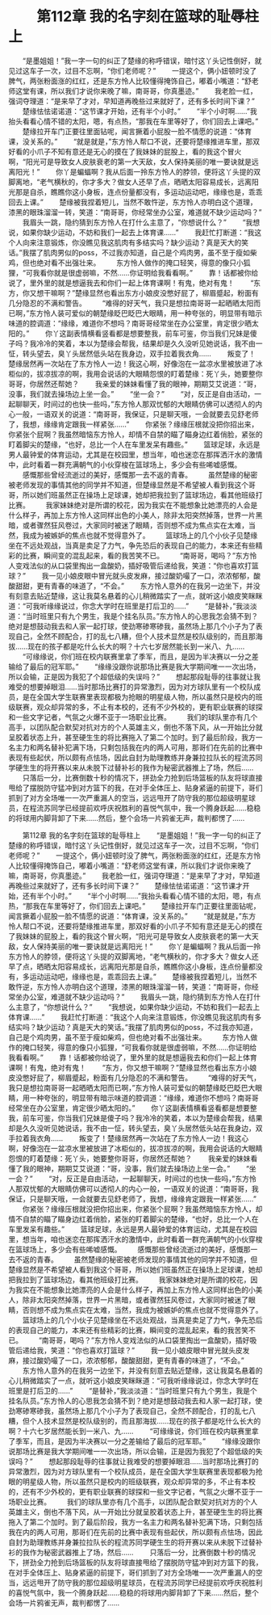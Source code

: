 # 　　第112章 我的名字刻在篮球的耻辱柱上
　　“是墨姐姐！”我一字一句的纠正了楚缘的称呼错误，暗忖这丫头记性倒好，就见过这车子一次，过目不忘啊，“你们老师呢？”
　　一提这个，俩小妞顿时没了脾气，两张粉面涨的红红，还是东方怜人比较懂得掩饰自己，嘟着小嘴道：“舒老师这堂有课，所以我们才说你来晚了嘛，南哥哥，你真墨迹。”
　　我老脸一红，强词夺理道：“是来早了才对，早知道再晚些过来就好了，还有多长时间下课？”
　　楚缘怯怯诺诺道：“这节课才开始，还有半个小时。”
　　“半个小时啊……”我抬头看看心情不错的太阳，嗯，有点热，“那我在车里等好了，你们回去上课吧。”
　　楚缘拉开车门正要往里面钻呢，闻言撅着小屁股一脸不情愿的说道：“体育课，没关系的。”
　　“就是就是，”东方怜人帮口不说，还要将楚缘推进车里，那双好看的小爪子不知有意还是无心的摸在了我妹妹的屁股上，看的我这个冒火啊，“阳光可是导致女人皮肤衰老的第一大天敌，女人保持美丽的唯一要诀就是远离阳光！”
　　你丫是蝙蝠啊？我从后面一拎东方怜人的脖领，便将这丫头提的双脚离地，“老气横秋的，你才多大？做女人还早了点，晒晒太阳容易成长，远离阳光那是自杀，瞧瞧你这小身板，连点份量都没有，多运动运动吧，缘缘也是，乖乖回去上课。”
　　楚缘被我捏着短儿，当然不敢忤逆，东方怜人亦明白这个道理，漆黑的眼珠溜溜一转，笑道：“南哥哥，你经常坐办公室，难道就不缺少运动吗？”
　　我眉头一跳，隐约猜到东方怜人在打什么主意了，“你想说什么？”
　　“我想说，如果你缺少运动，不妨和我们一起去上体育课……”
　　我赶忙打断道：“我这个人向来注意锻炼，你没瞧见我这肌肉有多结实吗？缺少运动？真是天大的笑话。”我摆了肌肉男似的poss，不过我亦知道，自己是个鸡肉男，虽不至于瘦如柴鸡，但也绝对看不出强壮来。
　　东方怜人做作的掩口轻笑，得意的像只小狐狸，“可我看你就是很虚弱嘛，不然……你证明给我看看啊。”
　　靠！话都被你给说了，里外里的就是想逼我去和你们一起上体育课啊！有鬼，绝对有鬼！
　　“东方，你又想干嘛啊？”楚缘显然也看出东方小娘皮没憋好屁了，柳眉蹙起，粉面有几分隐忍的不满和警告。
　　“难得的好天气，我只是想拉南哥哥一起晒晒太阳而已啊，”东方怜人装可爱似的朝楚缘眨巴眨巴大眼睛，用一种夸张的，明显带有暗示味道的腔调道：“缘缘，难道你不想吗？南哥哥经常坐在办公室里，肯定很少晒太阳的。”
　　你丫这副表情横看竖看都是想要整我，前车可鉴，你当我们兄妹是傻子吗？我冷冷的笑着，本以为楚缘会帮我，结果却是久久没听见她说话，我不由一怔，转头望去，臭丫头居然低头站在我身边，双手拉着我衣角……
　　叛变了！楚缘居然再一次站在了东方怜人一边！我这心啊，好像泡在一盆凉水里被放进了冰柜似的，拔凉拔凉的啊，我用会说话的大眼睛怨恨的盯着楚缘：死丫头，她要整你哥哥，你居然还帮她？
　　我亲爱的妹妹看懂了我的眼神，期期艾艾说道：“哥，没事，我们就去操场边上坐一会。”
　　“坐一会？”
　　“对，反正是自由活动，一起聊聊天，时间过的也快一些吗，”东方怜人那双忧郁的大眼睛仿佛可以透彻人的内心一般，一语双关的说道：“南哥哥，我保证，只是聊天哦，一会就要去见舒老师了，我想，缘缘肯定跟我一样紧张……”
　　你紧张？缘缘压根就没把你招出来，你紧张个屁啊？我虽然暗恼东方怜人，却情不自禁的瞄了瞄身边红着俏脸，紧张的盯着脚尖的楚缘，“也好，总比一个人在车里发呆有趣些。”
　　篮球足球，永远是男人最钟爱的体育运动，尤其是在校园里，想当年，咱也迷恋在那挥洒汗水的激情中，此时看着一群充满朝气的小伙穿梭在篮球场上，多少会有些唏嘘感慨。
　　感慨那些曾经流逝过的美好，感慨那一去不返的青春。
　　虽然楚缘的秘密被老师发现的事情其他的同学并不知道，但楚缘显然是不希望被人看到我这个哥哥，所以她们班虽然正在操场上足球课，她却把我拉到了篮球场边，看其他班级打比赛。
　　我家妹妹绝对是所谓的校花，因为我实在不能想象比她漂亮的人会是什么样子，再加上东方怜人这同样出色的小美人，除非太阳突然掉落，世界一片黑暗，或者骤然狂风卷过，大家同时被迷了眼睛，否则想不成为焦点实在太难，当然，我成为被嫉妒的焦点也就不觉得意外了。
　　篮球场上的几个小伙子见楚缘坐在不远处观战，当真是卖足了力气，争先恐后的表现自己的能力，本来还有些精彩的比赛，瞬间变的混乱起来，看的我苦笑不已。
　　“南哥哥，喝吗？”东方怜人变戏法似的从口袋里掏出一盒酸奶，插好吸管后递给我，笑道：“你也喜欢打篮球？”
　　我一见小娘皮眼中冒光就头皮发麻，接过酸奶嘬了一口，浓浓郁郁，酸酸甜甜，更有青春的味道了，“不会。”
　　东方怜人意外的在我另一边坐下，并没有刻意去贴近楚缘，这让我莫名悬着的心儿稍微踏实了一点，就听这小娘皮笑眯眯道：“可我听缘缘说过，你念大学时在班里是打后卫的……”
　　“是替补，”我淡淡道：“当时班里只有九个男生，我是个挂名队员。”东方怜人的心思我怎会猜不到？绝对是想鼓动我去和人家一起打球，使劲寒碜寒碜我，虽然场上那几个小子为了表现自己，全然不顾配合，打的乱七八糟，但个人技术显然是校队级别的，而且那海拔……现在的孩子都是吃什么长大的啊？十六七岁居然能长到一米八、九……
　　“可缘缘说，你们班在校内联赛里拿了季军，而且，是因为半决赛以一分之差输给了最后的冠军耶。”
　　“缘缘没跟你说那场比赛是我大学期间唯一一次出场，所以会输，正是因为我犯了个超低级的失误吗？”
　　想起那段耻辱的往事就让我难受的想要掉眼泪……当时那场比赛打的异常激烈，因为对方球队里有一个校队成员，是在全国大学生联赛里表现都极为抢眼的明星级人物，所以虽然只是校内的班级联赛，观众却异常的多，不止有本校的，还有不少外校的，更有职业联赛的球探和一些文字记者，气氛之火爆不亚于一场职业比赛。
　　我们的球队里亦有几个高手，以团队配合默契对抗对方的个人英雄主义，倒也不落下风，从一开始比分就呈胶着状态上升，甚至硬生生的将比赛拖入了第二个加时。到了最后阶段，我方一名主力和两名替补犯满下场，只剩包括我在内的两人可用，那哥们在先前的比赛中表现有些起伏，所以颇有点怯场，因此自封为助理教练并身兼拉拉队长的程流苏同学硬生生的将开赛以来从未脱下过替补衫的我作为秘密武器推上了场，然后……
　　只落后一分，比赛倒数十秒的情况下，拼劲全力抢到后场篮板的队友将球直接甩给了摆脱防守猛冲到对方篮下的我，在对手全体压上、贴身紧逼的前提下，哥们抓到了对方全场唯一一次严重漏人的空当，远远甩开了防守我的那位超级明星球员，在程流苏同学已经提前欢呼庆祝胜利的喜悦气氛中，我一个腾身跃起……稳稳的将球用内脚背卸了下来……然后，整个会场一片鸦雀无声，裁判都愣了……

　　第112章 我的名字刻在篮球的耻辱柱上
　　“是墨姐姐！”我一字一句的纠正了楚缘的称呼错误，暗忖这丫头记性倒好，就见过这车子一次，过目不忘啊，“你们老师呢？”
　　一提这个，俩小妞顿时没了脾气，两张粉面涨的红红，还是东方怜人比较懂得掩饰自己，嘟着小嘴道：“舒老师这堂有课，所以我们才说你来晚了嘛，南哥哥，你真墨迹。”
　　我老脸一红，强词夺理道：“是来早了才对，早知道再晚些过来就好了，还有多长时间下课？”
　　楚缘怯怯诺诺道：“这节课才开始，还有半个小时。”
　　“半个小时啊……”我抬头看看心情不错的太阳，嗯，有点热，“那我在车里等好了，你们回去上课吧。”
　　楚缘拉开车门正要往里面钻呢，闻言撅着小屁股一脸不情愿的说道：“体育课，没关系的。”
　　“就是就是，”东方怜人帮口不说，还要将楚缘推进车里，那双好看的小爪子不知有意还是无心的摸在了我妹妹的屁股上，看的我这个冒火啊，“阳光可是导致女人皮肤衰老的第一大天敌，女人保持美丽的唯一要诀就是远离阳光！”
　　你丫是蝙蝠啊？我从后面一拎东方怜人的脖领，便将这丫头提的双脚离地，“老气横秋的，你才多大？做女人还早了点，晒晒太阳容易成长，远离阳光那是自杀，瞧瞧你这小身板，连点份量都没有，多运动运动吧，缘缘也是，乖乖回去上课。”
　　楚缘被我捏着短儿，当然不敢忤逆，东方怜人亦明白这个道理，漆黑的眼珠溜溜一转，笑道：“南哥哥，你经常坐办公室，难道就不缺少运动吗？”
　　我眉头一跳，隐约猜到东方怜人在打什么主意了，“你想说什么？”
　　“我想说，如果你缺少运动，不妨和我们一起去上体育课……”
　　我赶忙打断道：“我这个人向来注意锻炼，你没瞧见我这肌肉有多结实吗？缺少运动？真是天大的笑话。”我摆了肌肉男似的poss，不过我亦知道，自己是个鸡肉男，虽不至于瘦如柴鸡，但也绝对看不出强壮来。
　　东方怜人做作的掩口轻笑，得意的像只小狐狸，“可我看你就是很虚弱嘛，不然……你证明给我看看啊。”
　　靠！话都被你给说了，里外里的就是想逼我去和你们一起上体育课啊！有鬼，绝对有鬼！
　　“东方，你又想干嘛啊？”楚缘显然也看出东方小娘皮没憋好屁了，柳眉蹙起，粉面有几分隐忍的不满和警告。
　　“难得的好天气，我只是想拉南哥哥一起晒晒太阳而已啊，”东方怜人装可爱似的朝楚缘眨巴眨巴大眼睛，用一种夸张的，明显带有暗示味道的腔调道：“缘缘，难道你不想吗？南哥哥经常坐在办公室里，肯定很少晒太阳的。”
　　你丫这副表情横看竖看都是想要整我，前车可鉴，你当我们兄妹是傻子吗？我冷冷的笑着，本以为楚缘会帮我，结果却是久久没听见她说话，我不由一怔，转头望去，臭丫头居然低头站在我身边，双手拉着我衣角……
　　叛变了！楚缘居然再一次站在了东方怜人一边！我这心啊，好像泡在一盆凉水里被放进了冰柜似的，拔凉拔凉的啊，我用会说话的大眼睛怨恨的盯着楚缘：死丫头，她要整你哥哥，你居然还帮她？
　　我亲爱的妹妹看懂了我的眼神，期期艾艾说道：“哥，没事，我们就去操场边上坐一会。”
　　“坐一会？”
　　“对，反正是自由活动，一起聊聊天，时间过的也快一些吗，”东方怜人那双忧郁的大眼睛仿佛可以透彻人的内心一般，一语双关的说道：“南哥哥，我保证，只是聊天哦，一会就要去见舒老师了，我想，缘缘肯定跟我一样紧张……”
　　你紧张？缘缘压根就没把你招出来，你紧张个屁啊？我虽然暗恼东方怜人，却情不自禁的瞄了瞄身边红着俏脸，紧张的盯着脚尖的楚缘，“也好，总比一个人在车里发呆有趣些。”
　　篮球足球，永远是男人最钟爱的体育运动，尤其是在校园里，想当年，咱也迷恋在那挥洒汗水的激情中，此时看着一群充满朝气的小伙穿梭在篮球场上，多少会有些唏嘘感慨。
　　感慨那些曾经流逝过的美好，感慨那一去不返的青春。
　　虽然楚缘的秘密被老师发现的事情其他的同学并不知道，但楚缘显然是不希望被人看到我这个哥哥，所以她们班虽然正在操场上足球课，她却把我拉到了篮球场边，看其他班级打比赛。
　　我家妹妹绝对是所谓的校花，因为我实在不能想象比她漂亮的人会是什么样子，再加上东方怜人这同样出色的小美人，除非太阳突然掉落，世界一片黑暗，或者骤然狂风卷过，大家同时被迷了眼睛，否则想不成为焦点实在太难，当然，我成为被嫉妒的焦点也就不觉得意外了。
　　篮球场上的几个小伙子见楚缘坐在不远处观战，当真是卖足了力气，争先恐后的表现自己的能力，本来还有些精彩的比赛，瞬间变的混乱起来，看的我苦笑不已。
　　“南哥哥，喝吗？”东方怜人变戏法似的从口袋里掏出一盒酸奶，插好吸管后递给我，笑道：“你也喜欢打篮球？”
　　我一见小娘皮眼中冒光就头皮发麻，接过酸奶嘬了一口，浓浓郁郁，酸酸甜甜，更有青春的味道了，“不会。”
　　东方怜人意外的在我另一边坐下，并没有刻意去贴近楚缘，这让我莫名悬着的心儿稍微踏实了一点，就听这小娘皮笑眯眯道：“可我听缘缘说过，你念大学时在班里是打后卫的……”
　　“是替补，”我淡淡道：“当时班里只有九个男生，我是个挂名队员。”东方怜人的心思我怎会猜不到？绝对是想鼓动我去和人家一起打球，使劲寒碜寒碜我，虽然场上那几个小子为了表现自己，全然不顾配合，打的乱七八糟，但个人技术显然是校队级别的，而且那海拔……现在的孩子都是吃什么长大的啊？十六七岁居然能长到一米八、九……
　　“可缘缘说，你们班在校内联赛里拿了季军，而且，是因为半决赛以一分之差输给了最后的冠军耶。”
　　“缘缘没跟你说那场比赛是我大学期间唯一一次出场，所以会输，正是因为我犯了个超低级的失误吗？”
　　想起那段耻辱的往事就让我难受的想要掉眼泪……当时那场比赛打的异常激烈，因为对方球队里有一个校队成员，是在全国大学生联赛里表现都极为抢眼的明星级人物，所以虽然只是校内的班级联赛，观众却异常的多，不止有本校的，还有不少外校的，更有职业联赛的球探和一些文字记者，气氛之火爆不亚于一场职业比赛。
　　我们的球队里亦有几个高手，以团队配合默契对抗对方的个人英雄主义，倒也不落下风，从一开始比分就呈胶着状态上升，甚至硬生生的将比赛拖入了第二个加时。到了最后阶段，我方一名主力和两名替补犯满下场，只剩包括我在内的两人可用，那哥们在先前的比赛中表现有些起伏，所以颇有点怯场，因此自封为助理教练并身兼拉拉队长的程流苏同学硬生生的将开赛以来从未脱下过替补衫的我作为秘密武器推上了场，然后……
　　只落后一分，比赛倒数十秒的情况下，拼劲全力抢到后场篮板的队友将球直接甩给了摆脱防守猛冲到对方篮下的我，在对手全体压上、贴身紧逼的前提下，哥们抓到了对方全场唯一一次严重漏人的空当，远远甩开了防守我的那位超级明星球员，在程流苏同学已经提前欢呼庆祝胜利的喜悦气氛中，我一个腾身跃起……稳稳的将球用内脚背卸了下来……然后，整个会场一片鸦雀无声，裁判都愣了……
